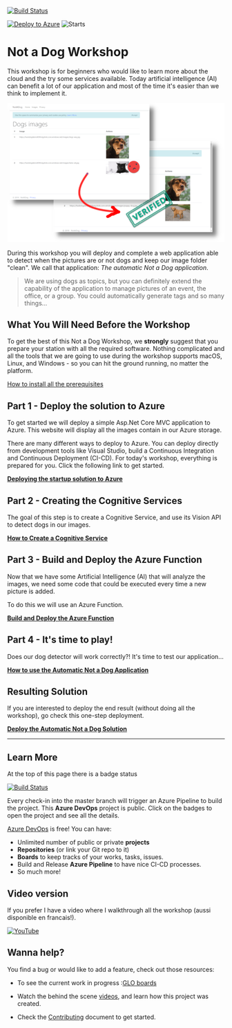 [![Build Status](https://dev.azure.com/cloud5mins/Not-a-Dog-Workshop/_apis/build/status/FBoucher.Not-a-Dog-Workshop?branchName=master&?WT.mc_id=tohack-github-frbouche)](https://dev.azure.com/cloud5mins/Not-a-Dog-Workshop/_build/latest?definitionId=22&branchName=master)

[![Deploy to Azure](https://img.shields.io/badge/Deploy%20To-Azure-blue?logo=microsoft-azure)](https://portal.azure.com/#create/Microsoft.Template/uri/https%3A%2F%2Fraw.githubusercontent.com%2FFBoucher%2FNot-a-Dog-Workshop%2Fmaster%2Fdeployment%2FdeployAzure.json?WT.mc_id=cloud5mins-github-frbouche)    ![Starts](https://img.shields.io/badge/dynamic/json?url=http://api.github.com/repos/fboucher/Not-a-Dog-Workshop&label=Stars&query=$.stargazers_count&color=blue)

# Not a Dog Workshop

This workshop is for beginners who would like to learn more about the cloud and the try some services available. Today artificial intelligence (AI) can benefit a lot of our application and most of the time it's easier than we think to implement it.

![Dog or Not a Dog Application](medias/workshopHeader.png)

During this workshop you will deploy and complete a web application able to detect when the pictures are or not dogs and keep our image folder "clean". We call that application: *The automatic Not a Dog application*.

> We are using dogs as topics, but you can definitely extend the capability of the application to manage pictures of an event, the office, or a group. You could automatically generate tags and so many things...

## What You Will Need Before the Workshop

To get the best of this Not a Dog Workshop, we **strongly** suggest that you prepare your station with all the required software. Nothing complicated and all the tools that we are going to use during the workshop supports macOS, Linux, and Windows - so you can hit the ground running, no matter the platform.

[How to install all the prerequisites](workshop-prerequisites.md)

## Part 1 - Deploy the solution to Azure

To get started we will deploy a simple Asp.Net Core MVC application to Azure. This website will display all the images contain in our Azure storage.

There are many different ways to deploy to Azure. You can deploy directly from development tools like Visual Studio, build a Continuous Integration and Continuous Deployment (CI-CD).  For today's workshop, everything is prepared for you. Click the following link to get started.

**[Deploying the startup solution to Azure](Part1-Deploying-the-startupSolution.md)**

## Part 2 - Creating the Cognitive Services

The goal of this step is to create a Cognitive Service, and use its Vision API to detect dogs in our images.

**[How to Create a Cognitive Service](Part2-Create-an-Cognitive-Services.md)**


## Part 3 - Build and Deploy the Azure Function

Now that we have some Artificial Intelligence (AI) that will analyze the images, we need some code that could be executed every time a new picture is added.

To do this we will use an Azure Function. 

**[Build and Deploy the Azure Function](Part3-Build-and-Deploy-The-Azure-Function.md)**

## Part 4 - It's time to play!

Does our dog detector will work correctly?! It's time to test our application...

**[How to use the Automatic Not a Dog Application](Part4-Its-time-to-play.md)**


## Resulting Solution

If you are interested to deploy the end result (without doing all the workshop), go check this one-step deployment. 

**[Deploy the Automatic Not a Dog Solution](final/readme.md)**


---

## Learn More

At the top of this page there is a badge status

[![Build Status](https://dev.azure.com/cloud5mins/Not-a-Dog-Workshop/_apis/build/status/FBoucher.Not-a-Dog-Workshop?branchName=master&?WT.mc_id=tohack-github-frbouche)](https://dev.azure.com/cloud5mins/Not-a-Dog-Workshop/_build/latest?definitionId=22&branchName=master)

Every check-in into the master branch will trigger an Azure Pipeline to build the project. This **Azure DevOps** project is public. Click on the badges to open the project and see all the details.

[Azure DevOps](https://azure.microsoft.com/en-ca/services/devops/?WT.mc_id=tohack-github-frbouche) is free! You can have:
- Unlimited number of public or private **projects**
- **Repositories** (or link your Git repo to it)
- **Boards** to keep tracks of your works, tasks, issues.
- Build and Release **Azure Pipeline** to have nice CI-CD processes.
- So much more!


## Video version

If you prefer I have a video where I walkthrough all the workshop (aussi disponible en francais!).

[![YouTube](/medias/YouTubeThubnail.png)](https://youtu.be/ic-eP-gtFSo)


## Wanna help?

You find a bug or would like to add a feature, check out those resources:

- To see the current work in progress :[GLO boards](https://app.gitkraken.com/glo/board/XQPiybIcWAAP_ToG)

- Watch the behind the scene [videos](https://github.com/FBoucher/stream-projects#not-a-dog-workshop), and learn how this project was created. 

- Check the [Contributing](CONTRIBUTING.md) document to get started. 